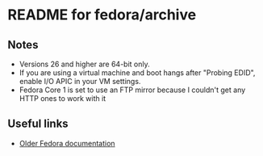 # README for fedora/archive

## Notes

* Versions 26 and higher are 64-bit only.
* If you are using a virtual machine and boot hangs after "Probing EDID", enable I/O APIC in your VM settings. 
* Fedora Core 1 is set to use an FTP mirror because I couldn't get any HTTP ones to work with it

## Useful links

* [Older Fedora documentation](https://docs.fedoraproject.org/en-US/Fedora/26/html/Installation_Guide/index.html) 
